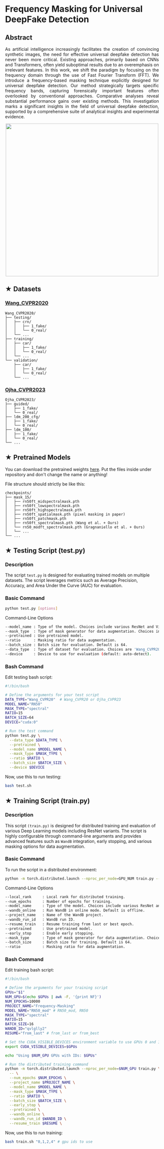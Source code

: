 # Frequency Masking for Universal DeepFake Detection

## Abstract

<div style="text-align: justify">

As artificial intelligence increasingly facilitates the creation of convincing synthetic images, the need for effective universal deepfake detection has never been more critical. Existing approaches, primarily based on CNNs and Transformers, often yield suboptimal results due to an overemphasis on irrelevant features. In this work, we shift the paradigm by focusing on the frequency domain through the use of Fast Fourier Transform (FFT). We introduce a frequency-based masking technique explicitly designed for universal deepfake detection. Our method strategically targets specific frequency bands, capturing forensically important features often overlooked by conventional approaches. Comparative analyses reveal substantial performance gains over existing methods. This investigation marks a significant insights in the field of universal deepfake detection, supported by a comprehensive suite of analytical insights and experimental evidence. 

</div>

<p align="center">
  <img src="https://github.com/chandlerbing65nm/FakeDetection/assets/62779617/d0564928-96ea-48ff-b2c9-93743340128b" width="500" height="500">
</p>

## &#9733; Datasets
### [Wang_CVPR2020](https://github.com/PeterWang512/CNNDetection/tree/195892d93fc3f26599f93d8d9e1ca995991da2ee)

```
Wang_CVPR2020/
├── testing/
│   ├── crn/
│   │   ├── 1_fake/
│   │   └── 0_real/
│   └── ...
├── training/
│   ├── car/
│   │   ├── 1_fake/
│   │   └── 0_real/
│   └── ...
└── validation/
    ├── car/
    │   ├── 1_fake/
    │   └── 0_real/
    └── ...
```

### [Ojha_CVPR2023](https://github.com/Yuheng-Li/UniversalFakeDetect)
```
Ojha_CVPR2023/
├── guided/
│   ├── 1_fake/
│   └── 0_real/
├── ldm_200_cfg/
│   ├── 1_fake/
│   └── 0_real/
├── ldm_100/
│   ├── 1_fake/
│   └── 0_real/
└── ...
```

## &#9733; Pretrained Models

You can download the pretrained weights [here](https://drive.google.com/drive/folders/1ePTY4x2qvD7AVlNJXFLozFbUF6Y0_hET?usp=sharing). Put the files inside under repository and don't change the name or anything!

File structure should strictly be like this:
```
checkpoints/
├── mask_15/
│   ├── rn50ft_midspectralmask.pth
│   ├── rn50ft_lowspectralmask.pth
│   ├── rn50ft_highspectralmask.pth
│   ├── rn50ft_spatialmask.pth (pixel masking in paper)
│   ├── rn50ft_patchmask.pth
│   ├── rn50ft_spectralmask.pth (Wang et al. + Ours)
│   └── rn50_modft_spectralmask.pth (Gragnaniello et al. + Ours)
│   └── ...
└── ...
```

## &#9733; Testing Script (test.py)

### Description
The script `test.py` is designed for evaluating trained models on multiple datasets. The script leverages metrics such as Average Precision, Accuracy, and Area Under the Curve (AUC) for evaluation.

### Basic Command

```bash
python test.py [options]
```
Command-Line Options
```bash
--model_name : Type of the model. Choices include various ResNet and ViT variants.
--mask_type  : Type of mask generator for data augmentation. Choices include 'patch', 'spectral', etc.
--pretrained : Use pretrained model.
--ratio      : Masking ratio for data augmentation.
--batch_size : Batch size for evaluation. Default is 64.
--data_type  : Type of dataset for evaluation. Choices are 'Wang_CVPR20' and 'Ojha_CVPR23'.
--device     : Device to use for evaluation (default: auto-detect).
```

### Bash Command
Edit testing bash script:

```bash
#!/bin/bash

# Define the arguments for your test script
DATA_TYPE="Wang_CVPR20"  # Wang_CVPR20 or Ojha_CVPR23
MODEL_NAME="RN50"
MASK_TYPE="spectral"
RATIO=15
BATCH_SIZE=64
DEVICE="cuda:0"

# Run the test command
python test.py \
  --data_type $DATA_TYPE \
  --pretrained \
  --model_name $MODEL_NAME \
  --mask_type $MASK_TYPE \
  --ratio $RATIO \
  --batch_size $BATCH_SIZE \
  --device $DEVICE
```
Now, use this to run testing:
```bash
bash test.sh
```

## &#9733; Training Script (train.py)

### Description

This script `(train.py)` is designed for distributed training and evaluation of various Deep Learning models including ResNet variants. The script is highly configurable through command-line arguments and provides advanced features such as `WandB` integration, early stopping, and various masking options for data augmentation.

### Basic Command

To run the script in a distributed environment:

```bash
python -m torch.distributed.launch --nproc_per_node=GPU_NUM train.py -- [options]

```

Command-Line Options

```bash
--local_rank     : Local rank for distributed training. 
--num_epochs     : Number of epochs for training. 
--model_name     : Type of the model. Choices include various ResNet and ViT variants.
--wandb_online   : Run WandB in online mode. Default is offline.
--project_name   : Name of the WandB project.
--wandb_run_id   : WandB run ID.
--resume_train   : Resume training from last or best epoch.
--pretrained     : Use pretrained model.
--early_stop     : Enable early stopping.
--mask_type      : Type of mask generator for data augmentation. Choices include 'patch', 'spectral', etc.
--batch_size     : Batch size for training. Default is 64.
--ratio          : Masking ratio for data augmentation.
```

### Bash Command
Edit training bash script:

```bash
#!/bin/bash

# Define the arguments for your training script
GPUs="$1"
NUM_GPU=$(echo $GPUs | awk -F, '{print NF}')
NUM_EPOCHS=10000
PROJECT_NAME="Frequency-Masking"
MODEL_NAME="RN50_mod" # RN50_mod, RN50
MASK_TYPE="spectral"
RATIO=15
BATCH_SIZE=16
WANDB_ID="qvlglly2"
RESUME="from_last" # from_last or from_best

# Set the CUDA_VISIBLE_DEVICES environment variable to use GPUs 0 and 1
export CUDA_VISIBLE_DEVICES=$GPUs

echo "Using $NUM_GPU GPUs with IDs: $GPUs"

# Run the distributed training command
python -m torch.distributed.launch --nproc_per_node=$NUM_GPU train.py \
  -- \
  --num_epochs $NUM_EPOCHS \
  --project_name $PROJECT_NAME \
  --model_name $MODEL_NAME \
  --mask_type $MASK_TYPE \
  --ratio $RATIO \
  --batch_size $BATCH_SIZE \
  --early_stop \
  --pretrained \
  --wandb_online \
  --wandb_run_id $WANDB_ID \
  --resume_train $RESUME \
```

Now, use this to run training:
```bash
bash train.sh "0,1,2,4" # gpu ids to use
```
